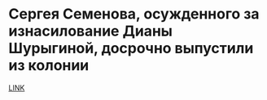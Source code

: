 # Сергея Семенова, осужденного за изнасилование Дианы Шурыгиной, досрочно выпустили из колонии



[LINK](https://varlamov.ru/2737143.html)